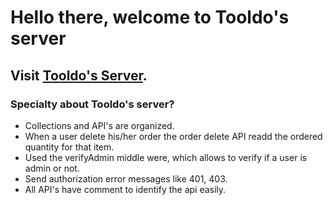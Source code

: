 # Hello there, welcome to Tooldo's server

## Visit [Tooldo's Server](https://assignment-12-29c23.web.app/).

### Specialty about Tooldo's server?

- Collections and API's are organized.
- When a user delete his/her order the order delete API readd the ordered quantity for that item.
- Used the verifyAdmin middle were, which allows to verify if a user is admin or not.
- Send authorization error messages like 401, 403.
- All API's have comment to identify the api easily.
